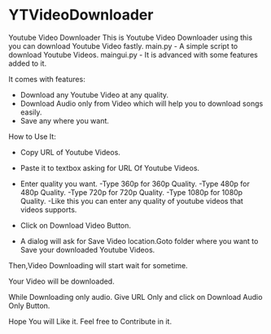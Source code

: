 # YTVideoDownloader
Youtube Video Downloader
This is Youtube Video Downloader using this you can download Youtube Video fastly.
main.py - A simple script to download Youtube Videos.
maingui.py - It is advanced with some features added to it.

It comes with features:
- Download any Youtube Video at any quality.
- Download Audio only from Video which will help you to download songs easily.
- Save any where you want.

How to Use It:
- Copy URL of Youtube Videos.
- Paste it to textbox asking for URL Of Youtube Videos.
- Enter quality you want.
-Type 360p for 360p Quality.
-Type 480p for 480p Quality.
-Type 720p for 720p Quality.
-Type 1080p for 1080p Quality.
-Like this you can enter any quality of youtube videos that videos supports.
- Click on Download Video Button.

- A dialog will ask for Save Video location.Goto folder where you want to Save your downloaded Youtube Videos.

Then,Video Downloading will start wait for sometime.

Your Video will be downloaded.

While Downloading only audio.
Give URL Only and click on Download Audio Only Button.



Hope You will Like it.
Feel free to Contribute in it.
